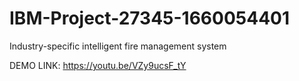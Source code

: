 # IBM-Project-27345-1660054401
Industry-specific intelligent fire management system

DEMO LINK:
https://youtu.be/VZy9ucsF_tY
